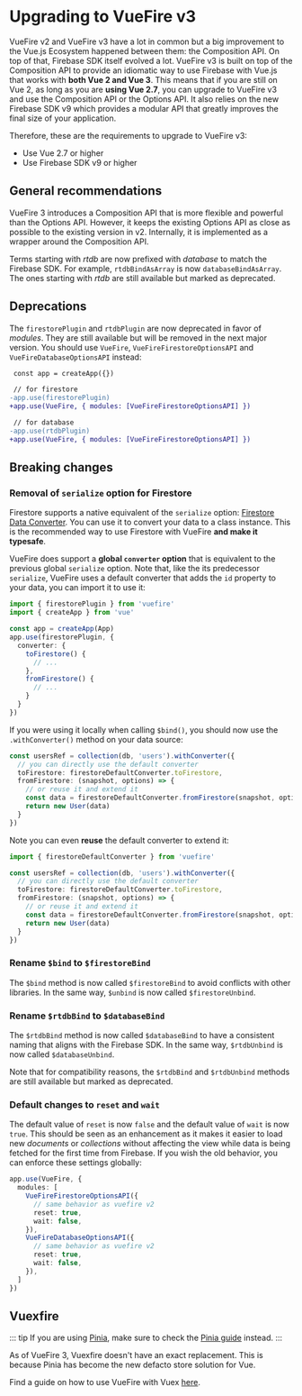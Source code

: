 # Upgrading to VueFire v3

VueFire v2 and VueFire v3 have a lot in common but a big improvement to the Vue.js Ecosystem happened between them: the Composition API. On top of that, Firebase SDK itself evolved a lot. VueFire v3 is built on top of the Composition API to provide an idiomatic way to use Firebase with Vue.js that works with **both Vue 2 and Vue 3**. This means that if you are still on Vue 2, as long as you are **using Vue 2.7**, you can upgrade to VueFire v3 and use the Composition API or the Options API. It also relies on the new Firebase SDK v9 which provides a modular API that greatly improves the final size of your application.

Therefore, these are the requirements to upgrade to VueFire v3:

- Use Vue 2.7 or higher
- Use Firebase SDK v9 or higher

## General recommendations

VueFire 3 introduces a Composition API that is more flexible and powerful than the Options API. However, it keeps the existing Options API as close as possible to the existing version in v2. Internally, it is implemented as a wrapper around the Composition API.

Terms starting with _rtdb_ are now prefixed with _database_ to match the Firebase SDK. For example, `rtdbBindAsArray` is now `databaseBindAsArray`. The ones starting with _rtdb_ are still available but marked as deprecated.

## Deprecations

The `firestorePlugin` and `rtdbPlugin` are now deprecated in favor of _modules_. They are still available but will be removed in the next major version. You should use `VueFire`, `VueFireFirestoreOptionsAPI` and `VueFireDatabaseOptionsAPI` instead:

```diff
 const app = createApp({})

 // for firestore
-app.use(firestorePlugin)
+app.use(VueFire, { modules: [VueFireFirestoreOptionsAPI] })

 // for database
-app.use(rtdbPlugin)
+app.use(VueFire, { modules: [VueFireFirestoreOptionsAPI] })
````

## Breaking changes

### Removal of `serialize` option for Firestore

Firestore supports a native equivalent of the `serialize` option: [Firestore Data Converter](https://firebase.google.com/docs/firestore/query-data/get-data#custom_objects). You can use it to convert your data to a class instance. This is the recommended way to use Firestore with VueFire **and make it typesafe**.

VueFire does support a **global `converter` option** that is equivalent to the previous global `serialize` option. Note that, like the its predecessor `serialize`, VueFire uses a default converter that adds the `id` property to your data, you can import it to use it:

```ts
import { firestorePlugin } from 'vuefire'
import { createApp } from 'vue'

const app = createApp(App)
app.use(firestorePlugin, {
  converter: {
    toFirestore() {
      // ...
    },
    fromFirestore() {
      // ...
    }
  }
})
```

If you were using it locally when calling `$bind()`, you should now use the `.withConverter()` method on your data source:

```ts
const usersRef = collection(db, 'users').withConverter({
  // you can directly use the default converter
  toFirestore: firestoreDefaultConverter.toFirestore,
  fromFirestore: (snapshot, options) => {
    // or reuse it and extend it
    const data = firestoreDefaultConverter.fromFirestore(snapshot, options)
    return new User(data)
  }
})
```

Note you can even **reuse** the default converter to extend it:

```ts
import { firestoreDefaultConverter } from 'vuefire'

const usersRef = collection(db, 'users').withConverter({
  // you can directly use the default converter
  toFirestore: firestoreDefaultConverter.toFirestore,
  fromFirestore: (snapshot, options) => {
    // or reuse it and extend it
    const data = firestoreDefaultConverter.fromFirestore(snapshot, options)
    return new User(data)
  }
})
```

### Rename `$bind` to `$firestoreBind`

The `$bind` method is now called `$firestoreBind` to avoid conflicts with other libraries. In the same way, `$unbind` is now called `$firestoreUnbind`.

### Rename `$rtdbBind` to `$databaseBind`

The `$rtdbBind` method is now called `$databaseBind` to have a consistent naming that aligns with the Firebase SDK. In the same way, `$rtdbUnbind` is now called `$databaseUnbind`.

Note that for compatibility reasons, the `$rtdbBind` and `$rtdbUnbind` methods are still available but marked as deprecated.

### Default changes to `reset` and `wait`

The default value of `reset` is now `false` and the default value of `wait` is now `true`. This should be seen as an enhancement as it makes it easier to load new _documents_ or _collections_ without affecting the view while data is being fetched for the first time from Firebase. If you wish the old behavior, you can enforce these settings globally:

```ts
app.use(VueFire, {
  modules: [
    VueFireFirestoreOptionsAPI({
      // same behavior as vuefire v2
      reset: true,
      wait: false,
    }),
    VueFireDatabaseOptionsAPI({
      // same behavior as vuefire v2
      reset: true,
      wait: false,
    }),
  ]
})
```

## Vuexfire

::: tip
If you are using [Pinia](https://pinia.vuejs.org/), make sure to check the [Pinia guide](./subscriptions-external.md#pinia) instead.
:::

As of VueFire 3, Vuexfire doesn't have an exact replacement. This is because Pinia has become the new defacto store solution for Vue.

Find a guide on how to use VueFire with Vuex [here](./vuex.md).
